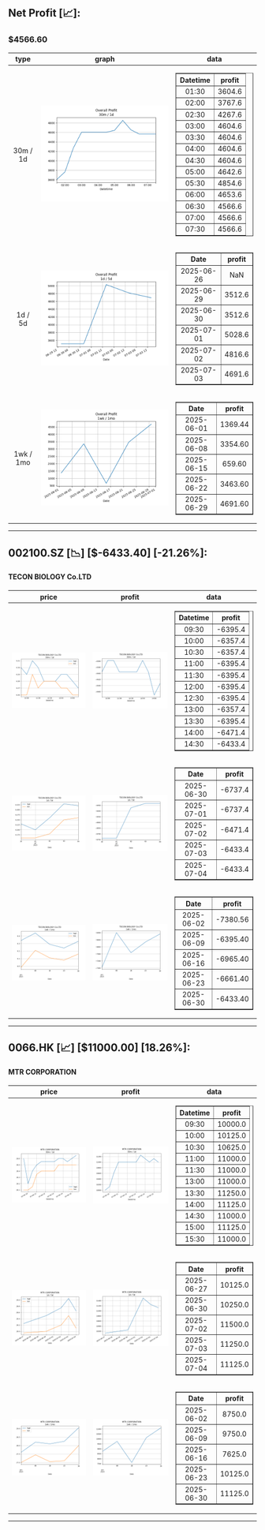 ## Net Profit [📈]:
### $4566.60
|type|graph|data|
|:---:|:---:|:---:|
|30m / 1d|![net_profit](image/overall_30m-1d.png)|<table border="1" class="dataframe"> <thead> <tr style="text-align: center;"> <th>Datetime</th> <th>profit</th> </tr> </thead> <tbody> <tr> <td>01:30</td> <td>3604.6</td> </tr> <tr> <td>02:00</td> <td>3767.6</td> </tr> <tr> <td>02:30</td> <td>4267.6</td> </tr> <tr> <td>03:00</td> <td>4604.6</td> </tr> <tr> <td>03:30</td> <td>4604.6</td> </tr> <tr> <td>04:00</td> <td>4604.6</td> </tr> <tr> <td>04:30</td> <td>4604.6</td> </tr> <tr> <td>05:00</td> <td>4642.6</td> </tr> <tr> <td>05:30</td> <td>4854.6</td> </tr> <tr> <td>06:00</td> <td>4653.6</td> </tr> <tr> <td>06:30</td> <td>4566.6</td> </tr> <tr> <td>07:00</td> <td>4566.6</td> </tr> <tr> <td>07:30</td> <td>4566.6</td> </tr> </tbody></table>|
|1d / 5d|![net_profit](image/overall_1d-5d.png)|<table border="1" class="dataframe"> <thead> <tr style="text-align: center;"> <th>Date</th> <th>profit</th> </tr> </thead> <tbody> <tr> <td>2025-06-26</td> <td>NaN</td> </tr> <tr> <td>2025-06-29</td> <td>3512.6</td> </tr> <tr> <td>2025-06-30</td> <td>3512.6</td> </tr> <tr> <td>2025-07-01</td> <td>5028.6</td> </tr> <tr> <td>2025-07-02</td> <td>4816.6</td> </tr> <tr> <td>2025-07-03</td> <td>4691.6</td> </tr> </tbody></table>|
|1wk / 1mo|![net_profit](image/overall_1wk-1mo.png)|<table border="1" class="dataframe"> <thead> <tr style="text-align: center;"> <th>Date</th> <th>profit</th> </tr> </thead> <tbody> <tr> <td>2025-06-01</td> <td>1369.44</td> </tr> <tr> <td>2025-06-08</td> <td>3354.60</td> </tr> <tr> <td>2025-06-15</td> <td>659.60</td> </tr> <tr> <td>2025-06-22</td> <td>3463.60</td> </tr> <tr> <td>2025-06-29</td> <td>4691.60</td> </tr> </tbody></table>|
---
## 002100.SZ [📉] [$-6433.40] [-21.26%]:
#### TECON BIOLOGY Co.LTD
|price|profit|data|
|:---:|:---:|:---:|
|![price](image/002100.SZ_30m-1d_price.png)|![profit](image/002100.SZ_30m-1d_profit.png)|<table border="1" class="dataframe"> <thead> <tr style="text-align: center;"> <th>Datetime</th> <th>profit</th> </tr> </thead> <tbody> <tr> <td>09:30</td> <td>-6395.4</td> </tr> <tr> <td>10:00</td> <td>-6357.4</td> </tr> <tr> <td>10:30</td> <td>-6357.4</td> </tr> <tr> <td>11:00</td> <td>-6395.4</td> </tr> <tr> <td>11:30</td> <td>-6395.4</td> </tr> <tr> <td>12:00</td> <td>-6395.4</td> </tr> <tr> <td>12:30</td> <td>-6395.4</td> </tr> <tr> <td>13:00</td> <td>-6357.4</td> </tr> <tr> <td>13:30</td> <td>-6395.4</td> </tr> <tr> <td>14:00</td> <td>-6471.4</td> </tr> <tr> <td>14:30</td> <td>-6433.4</td> </tr> </tbody></table>|
|![price](image/002100.SZ_1d-5d_price.png)|![profit](image/002100.SZ_1d-5d_profit.png)|<table border="1" class="dataframe"> <thead> <tr style="text-align: center;"> <th>Date</th> <th>profit</th> </tr> </thead> <tbody> <tr> <td>2025-06-30</td> <td>-6737.4</td> </tr> <tr> <td>2025-07-01</td> <td>-6737.4</td> </tr> <tr> <td>2025-07-02</td> <td>-6471.4</td> </tr> <tr> <td>2025-07-03</td> <td>-6433.4</td> </tr> <tr> <td>2025-07-04</td> <td>-6433.4</td> </tr> </tbody></table>|
|![price](image/002100.SZ_1wk-1mo_price.png)|![profit](image/002100.SZ_1wk-1mo_profit.png)|<table border="1" class="dataframe"> <thead> <tr style="text-align: center;"> <th>Date</th> <th>profit</th> </tr> </thead> <tbody> <tr> <td>2025-06-02</td> <td>-7380.56</td> </tr> <tr> <td>2025-06-09</td> <td>-6395.40</td> </tr> <tr> <td>2025-06-16</td> <td>-6965.40</td> </tr> <tr> <td>2025-06-23</td> <td>-6661.40</td> </tr> <tr> <td>2025-06-30</td> <td>-6433.40</td> </tr> </tbody></table>|
---
## 0066.HK [📈] [$11000.00] [18.26%]:
#### MTR CORPORATION
|price|profit|data|
|:---:|:---:|:---:|
|![price](image/0066.HK_30m-1d_price.png)|![profit](image/0066.HK_30m-1d_profit.png)|<table border="1" class="dataframe"> <thead> <tr style="text-align: center;"> <th>Datetime</th> <th>profit</th> </tr> </thead> <tbody> <tr> <td>09:30</td> <td>10000.0</td> </tr> <tr> <td>10:00</td> <td>10125.0</td> </tr> <tr> <td>10:30</td> <td>10625.0</td> </tr> <tr> <td>11:00</td> <td>11000.0</td> </tr> <tr> <td>11:30</td> <td>11000.0</td> </tr> <tr> <td>13:00</td> <td>11000.0</td> </tr> <tr> <td>13:30</td> <td>11250.0</td> </tr> <tr> <td>14:00</td> <td>11125.0</td> </tr> <tr> <td>14:30</td> <td>11000.0</td> </tr> <tr> <td>15:00</td> <td>11125.0</td> </tr> <tr> <td>15:30</td> <td>11000.0</td> </tr> </tbody></table>|
|![price](image/0066.HK_1d-5d_price.png)|![profit](image/0066.HK_1d-5d_profit.png)|<table border="1" class="dataframe"> <thead> <tr style="text-align: center;"> <th>Date</th> <th>profit</th> </tr> </thead> <tbody> <tr> <td>2025-06-27</td> <td>10125.0</td> </tr> <tr> <td>2025-06-30</td> <td>10250.0</td> </tr> <tr> <td>2025-07-02</td> <td>11500.0</td> </tr> <tr> <td>2025-07-03</td> <td>11250.0</td> </tr> <tr> <td>2025-07-04</td> <td>11125.0</td> </tr> </tbody></table>|
|![price](image/0066.HK_1wk-1mo_price.png)|![profit](image/0066.HK_1wk-1mo_profit.png)|<table border="1" class="dataframe"> <thead> <tr style="text-align: center;"> <th>Date</th> <th>profit</th> </tr> </thead> <tbody> <tr> <td>2025-06-02</td> <td>8750.0</td> </tr> <tr> <td>2025-06-09</td> <td>9750.0</td> </tr> <tr> <td>2025-06-16</td> <td>7625.0</td> </tr> <tr> <td>2025-06-23</td> <td>10125.0</td> </tr> <tr> <td>2025-06-30</td> <td>11125.0</td> </tr> </tbody></table>|
---
